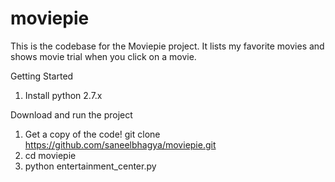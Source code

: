 # moviepie
This is the codebase for the Moviepie project. It lists my favorite movies and shows movie trial when you click on a movie.

Getting Started

1. Install python 2.7.x

Download and run the project

1. Get a copy of the code!
   git clone https://github.com/saneelbhagya/moviepie.git
2. cd moviepie
3. python entertainment_center.py



